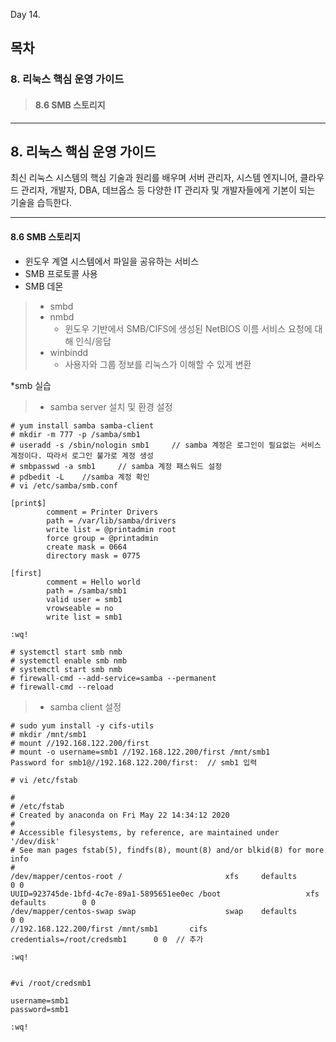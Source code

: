 Day 14.

## 목차
 
### 8. 리눅스 핵심 운영 가이드

> #### 8.6 SMB 스토리지


------------
 
 
## 8. 리눅스 핵심 운영 가이드
 
 
최신 리눅스 시스템의 핵심 기술과 원리를 배우며 서버 관리자, 시스템 엔지니어, 클라우드 관리자, 개발자, DBA, 데브옵스 등 다양한 IT 관리자 및 개발자들에게 기본이 되는 기술을 습득한다.



 ------------

 
 #### 8.6 SMB 스토리지

* 윈도우 계열 시스템에서 파일을 공유하는 서비스
* SMB 프로토콜 사용
* SMB 데몬 
> * smbd
> * nmbd
>   + 윈도우 기반에서 SMB/CIFS에 생성된 NetBIOS 이름 서비스 요청에 대해 인식/응답
> * winbindd
>   + 사용자와 그룹 정보를 리눅스가 이해할 수 있게 변환

*smb 실습
> * samba server 설치 및 환경 설정
```
# yum install samba samba-client
# mkdir -m 777 -p /samba/smb1
# useradd -s /sbin/nologin smb1     // samba 계정은 로그인이 필요없는 서비스 계정이다. 따라서 로그인 불가로 계정 생성
# smbpasswd -a smb1     // samba 계정 패스워드 설정
# pdbedit -L    //samba 계정 확인
# vi /etc/samba/smb.conf

[print$]
        comment = Printer Drivers
        path = /var/lib/samba/drivers
        write list = @printadmin root
        force group = @printadmin
        create mask = 0664
        directory mask = 0775

[first]
        comment = Hello world
        path = /samba/smb1
        valid user = smb1
        vrowseable = no
        write list = smb1

:wq!

# systemctl start smb nmb
# systemctl enable smb nmb
# systemctl start smb nmb
# firewall-cmd --add-service=samba --permanent
# firewall-cmd --reload

```


> * samba client 설정
```
# sudo yum install -y cifs-utils
# mkdir /mnt/smb1
# mount //192.168.122.200/first
# mount -o username=smb1 //192.168.122.200/first /mnt/smb1
Password for smb1@//192.168.122.200/first:  // smb1 입력

# vi /etc/fstab

#
# /etc/fstab
# Created by anaconda on Fri May 22 14:34:12 2020
#
# Accessible filesystems, by reference, are maintained under '/dev/disk'
# See man pages fstab(5), findfs(8), mount(8) and/or blkid(8) for more info
#
/dev/mapper/centos-root /                       xfs     defaults        0 0
UUID=923745de-1bfd-4c7e-89a1-5895651ee0ec /boot                   xfs     defaults        0 0
/dev/mapper/centos-swap swap                    swap    defaults        0 0
//192.168.122.200/first /mnt/smb1       cifs    credentials=/root/credsmb1      0 0  // 추가

:wq!


#vi /root/credsmb1

username=smb1
password=smb1

:wq!


```
